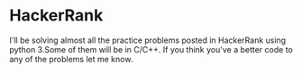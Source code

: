 # HackerRank

I'll be solving almost all the practice problems posted in HackerRank using python 3.Some of them will be in C/C++. 
If you think you've a better code to any of the problems
let me know.
